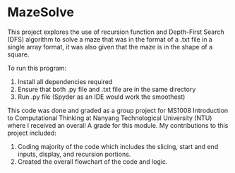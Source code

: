 # MazeSolve
This project explores the use of recursion function and Depth-First Search (DFS) algorithm to solve a maze that was in the format of a .txt file in a single array format, it was also given that the maze is in the shape of a square.

To run this program:
1. Install all dependencies required
2. Ensure that both .py file and .txt file are in the same directory
3. Run .py file (Spyder as an IDE would work the smoothest) 

This code was done and graded as a group project for MS1008 Introduction to Computational Thinking at Nanyang Technological University (NTU) where I received an overall A grade for this module.
My contributions to this project included:
1. Coding majority of the code which includes the slicing, start and end inputs, display, and recursion portions.
2. Created the overall flowchart of the code and logic.
